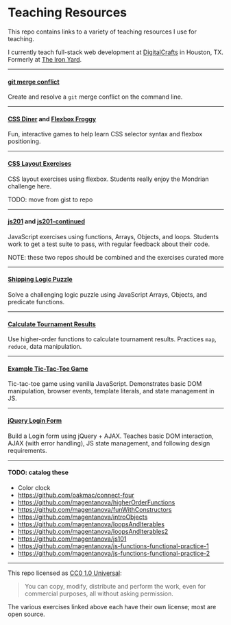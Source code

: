# Teaching Resources

This repo contains links to a variety of teaching resources I use for teaching.

I currently teach full-stack web development at [DigitalCrafts] in Houston, TX.
Formerly at [The Iron Yard].

[DigitalCrafts]:https://www.digitalcrafts.com/
[The Iron Yard]:https://www.edsurge.com/news/2017-07-20-another-major-coding-bootcamp-iron-yard-announces-closure

--------------------------------------------------------------------------------

#### [git merge conflict](https://github.com/oakmac/merge-conflict-practice)

Create and resolve a `git` merge conflict on the command line.

--------------------------------------------------------------------------------

#### [CSS Diner](https://flukeout.github.io/) and [Flexbox Froggy](https://flexboxfroggy.com/)

Fun, interactive games to help learn CSS selector syntax and flexbox positioning.

--------------------------------------------------------------------------------

#### [CSS Layout Exercises](https://gist.github.com/oakmac/2e0bb5f885f71e55225c09912177b700)

CSS layout exercises using flexbox. Students really enjoy the Mondrian challenge
here.

TODO: move from gist to repo

--------------------------------------------------------------------------------

#### [js201](https://github.com/oakmac/js201) and [js201-continued](https://github.com/oakmac/js201-continued)

JavaScript exercises using functions, Arrays, Objects, and loops. Students work
to get a test suite to pass, with regular feedback about their code.

NOTE: these two repos should be combined and the exercises curated more

--------------------------------------------------------------------------------

#### [Shipping Logic Puzzle](https://github.com/oakmac/shipping-packages-puzzle)

Solve a challenging logic puzzle using JavaScript Arrays, Objects, and predicate
functions.

--------------------------------------------------------------------------------

#### [Calculate Tournament Results](https://github.com/oakmac/calculate-tournament-results)

Use higher-order functions to calculate tournament results. Practices `map`,
`reduce`, data manipulation.

--------------------------------------------------------------------------------

#### [Example Tic-Tac-Toe Game](https://github.com/oakmac/example-tic-tac-toe)

Tic-tac-toe game using vanilla JavaScript. Demonstrates basic DOM manipulation,
browser events, template literals, and state management in JS.

--------------------------------------------------------------------------------

#### [jQuery Login Form](https://github.com/oakmac/jquery-login-form)

Build a Login form using jQuery + AJAX. Teaches basic DOM interaction, AJAX
(with error handling), JS state management, and following design requirements.

--------------------------------------------------------------------------------

#### TODO: catalog these

- Color clock
- https://github.com/oakmac/connect-four
- https://github.com/magentanova/higherOrderFunctions
- https://github.com/magentanova/funWithConstructors
- https://github.com/magentanova/introObjects
- https://github.com/magentanova/loopsAndIterables
- https://github.com/magentanova/loopsAndIterables2
- https://github.com/magentanova/js101
- https://github.com/magentanova/js-functions-functional-practice-1
- https://github.com/magentanova/js-functions-functional-practice-2

--------------------------------------------------------------------------------

This repo licensed as [CC0 1.0 Universal](https://creativecommons.org/publicdomain/zero/1.0/):

> You can copy, modify, distribute and perform the work, even for commercial purposes, all without asking permission.

The various exercises linked above each have their own license; most are open source.
